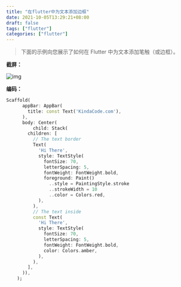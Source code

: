 ```yaml
---
title: "在flutter中为文本添加边框"
date: 2021-10-05T13:29:21+08:00
draft: false
tags: ["flutter"]
categories: ["flutter"]
---
```


> 下面的示例向您展示了如何在 Flutter 中为文本添加笔触（或边框）。

**截屏：**

![img](https://luckly007.oss-cn-beijing.aliyuncs.com/img/Screen-Shot-2021-10-04-at-16.12.32.jpg)

**编码：**

```dart
Scaffold(
      appBar: AppBar(
        title: const Text('KindaCode.com'),
      ),
      body: Center(
          child: Stack(
        children: [
          // The text border
          Text(
            'Hi There',
            style: TextStyle(
              fontSize: 70,
              letterSpacing: 5,
              fontWeight: FontWeight.bold,
              foreground: Paint()
                ..style = PaintingStyle.stroke
                ..strokeWidth = 10
                ..color = Colors.red,
            ),
          ),
          // The text inside
          const Text(
            'Hi There',
            style: TextStyle(
              fontSize: 70,
              letterSpacing: 5,
              fontWeight: FontWeight.bold,
              color: Colors.amber,
            ),
          ),
        ],
      )),
    );
```